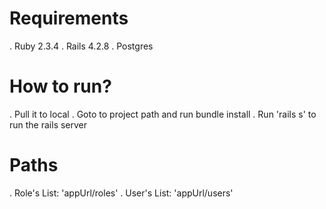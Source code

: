 # Requirements
. Ruby 2.3.4
. Rails 4.2.8
. Postgres

# How to run?
. Pull it to local
. Goto to project path and run bundle install
. Run 'rails s' to run the rails server

# Paths
. Role's List: 'appUrl/roles'
. User's List: 'appUrl/users'